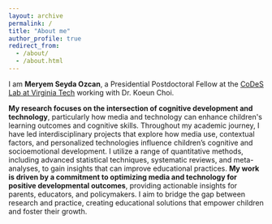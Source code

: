 ```yaml
---
layout: archive
permalink: /
title: "About me"
author_profile: true
redirect_from: 
  - /about/
  - /about.html
---
```

I am <strong>Meryem Seyda Ozcan</strong>, a Presidential Postdoctoral Fellow at the <a href='http://kchoi.org/team/'>CoDeS Lab at Virginia Tech</a> working with Dr. Koeun Choi.

<strong>My research focuses on the intersection of cognitive development and technology</strong>, particularly how media and technology can enhance children's learning outcomes and cognitive skills. Throughout my academic journey, I have led interdisciplinary projects that explore how media use, contextual factors, and personalized technologies influence children’s cognitive and socioemotional development. I utilize a range of quantitative methods, including advanced statistical techniques, systematic reviews, and meta-analyses, to gain insights that can improve educational practices. <strong>My work is driven by a commitment to optimizing media and technology for positive developmental outcomes</strong>, providing actionable insights for parents, educators, and policymakers. I aim to bridge the gap between research and practice, creating educational solutions that empower children and foster their growth.



